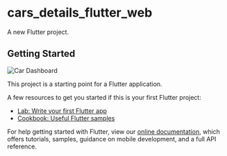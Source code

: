 # cars_details_flutter_web

A new Flutter project.

## Getting Started

![Car Dashboard](https://github.com/amirhosseinkz/car_dashboard_flutter_web/blob/master/assets/car_details_video.gif)


This project is a starting point for a Flutter application.

A few resources to get you started if this is your first Flutter project:

- [Lab: Write your first Flutter app](https://flutter.dev/docs/get-started/codelab)
- [Cookbook: Useful Flutter samples](https://flutter.dev/docs/cookbook)

For help getting started with Flutter, view our
[online documentation](https://flutter.dev/docs), which offers tutorials,
samples, guidance on mobile development, and a full API reference.
